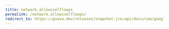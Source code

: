 ```yaml
---
title: network.allowsselfloops
permalink: /network.allowsselfloops/
redirect_to: https://guava.dev/releases/snapshot-jre/api/docs/com/google/common/graph/Network.html#allowsSelfLoops--
---
```

